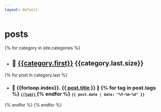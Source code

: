 ```yaml
---
layout: default
---
```

# **posts**
{% for category in site.categories %}
- ## :closed_book: [{{category.first}}]({{site.baseurl}}/category/{{category.first}})  {{category.last.size}}
{% for post in category.last %}
  - ### :page_with_curl: {{forloop.index}}. [{{ post.title }}]({{post.url}})  <small>:bookmark:</small> {% for tag in post.tags %} [<small> `{{tag}}` </small>]({{site.baseurl}}/tag/{{tag}}) {% endfor %}      <small>`{{ post.date | date: "%Y-%m-%d" }}` </small> 

{% endfor %}
{% endfor %}